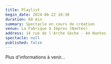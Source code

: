 ```yaml
---
title: Playlist
begin_date: 2024-06-22 18:30
duration: 60 min
summary: Spectacle en cours de création
venue: La Fabrique à Impros (Nantes)
address: 14 rue de l'Arche Sèche - 44 Nantes
spectacle: null
published: false
---
```


Plus d'informations à venir...